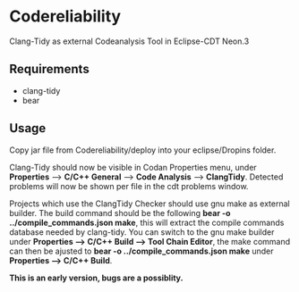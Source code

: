 # Codereliability
Clang-Tidy as external Codeanalysis Tool in Eclipse-CDT Neon.3

## Requirements

- clang-tidy
- bear

## Usage
Copy jar file from Codereliability/deploy into your eclipse/Dropins folder.


Clang-Tidy should now be visible in Codan Properties menu, under
**Properties** --> **C/C++ General** --> **Code Analysis** --> **ClangTidy**.
Detected problems will now be shown per file in the cdt problems window.

Projects which use the ClangTidy Checker should use gnu make as external builder.
The build command should be the following **bear -o ../compile_commands.json make**, this will extract the compile commands database needed by clang-tidy. You can switch to the gnu make builder under **Properties --> C/C++ Build --> Tool Chain Editor**, the make command can then be ajusted to **bear -o ../compile_commands.json make** under **Properties --> C/C++ Build**.


**This is an early version, bugs are a possiblity.**
